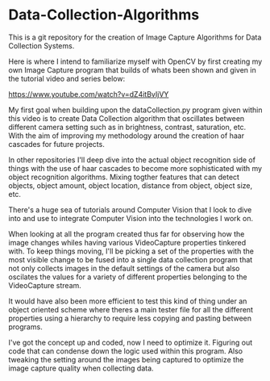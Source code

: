 # Data-Collection-Algorithms
This is a git repository for the creation of Image Capture Algorithms for Data Collection Systems.

Here is where I intend to familiarize myself with OpenCV by first creating my own Image Capture
program that builds of whats been shown and given in the tutorial video and series below:

https://www.youtube.com/watch?v=dZ4itBvIjVY

My first goal when building upon the dataCollection.py program given within this video is to create
Data Collection algorithm that oscillates between different camera setting such as in brightness, 
contrast, saturation, etc. With the aim of improving my methodology around the creation of haar 
cascades for future projects.

In other repositories I'll deep dive into the actual object recognition side of things with the use
of haar cascades to become more sophisticated with my object recognition algorithms. Mixing togther
features that can detect objects, object amount, object location, distance from object, object size,
etc.

There's a huge sea of tutorials around Computer Vision that I look to dive into and use to integrate
Computer Vision into the technologies I work on.

When looking at all the program created thus far for observing how the image changes whiles having
various VideoCapture properties tinkered with. To keep things moving, I'll be picking a set of the
properties with the most visible change to be fused into a single data collection program that not
only collects images in the default settings of the camera but also oscilates the values for a 
variety of different properties belonging to the VideoCapture stream.

It would have also been more efficient to test this kind of thing under an object oriented scheme 
where theres a main tester file for all the different properties using a hierarchy to require less
copying and pasting between programs.

I've got the concept up and coded, now I need to optimize it. Figuring out code that can condense 
down the logic used within this program. Also tweaking the setting around the images being captured
to optimize the image capture quality when collecting data.
